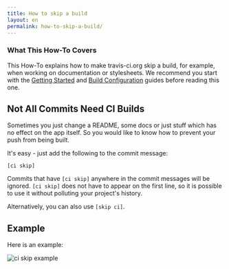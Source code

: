 ```yaml
---
title: How to skip a build
layout: en
permalink: how-to-skip-a-build/
---
```


### What This How-To Covers

This How-To explains how to make travis-ci.org skip a build, for example, when
working on documentation or stylesheets. We recommend you start with the
[Getting Started](/user/getting-started/) and [Build
Configuration](/user/build-configuration/) guides before reading this one.

## Not All Commits Need CI Builds

Sometimes you just change a README, some docs or just stuff which has no effect
on the app itself. So you would like to know how to prevent your push from
being built.

It's easy - just add the following to the commit message:

    [ci skip]

Commits that have `[ci skip]` anywhere in the commit messages will be ignored.
`[ci skip]` does not have to appear on the first line, so it is possible to use
it without polluting your project's history.

Alternatively, you can also use `[skip ci]`.

## Example

Here is an example:

![ci skip example](https://img.skitch.com/20111013-pu5e4gijiw4416m4y4uc29fxwa.jpg)
